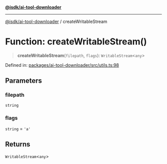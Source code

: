 [**@isdk/ai-tool-downloader**](../README.md)

***

[@isdk/ai-tool-downloader](../globals.md) / createWritableStream

# Function: createWritableStream()

> **createWritableStream**(`filepath`, `flags`): `WritableStream`\<`any`\>

Defined in: [packages/ai-tool-downloader/src/utils.ts:98](https://github.com/isdk/ai-tool-download.js/blob/9e1990e4a372ec30be96b98684d0c457e02ab7f5/src/utils.ts#L98)

## Parameters

### filepath

`string`

### flags

`string` = `'a'`

## Returns

`WritableStream`\<`any`\>
